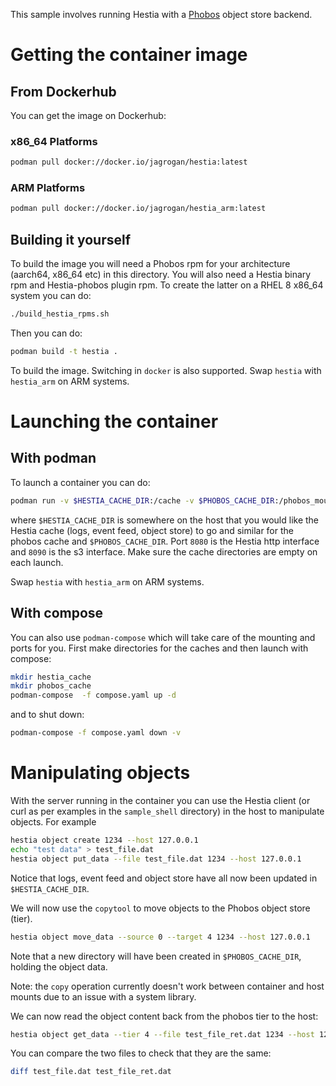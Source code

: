 This sample involves running Hestia with a [Phobos](https://github.com/cea-hpc/phobos) object store backend.

# Getting the container image

## From Dockerhub

You can get the image on Dockerhub:

### x86_64 Platforms

```sh
podman pull docker://docker.io/jagrogan/hestia:latest
```

### ARM Platforms

```sh
podman pull docker://docker.io/jagrogan/hestia_arm:latest
```

## Building it yourself

To build the image you will need a Phobos rpm for your architecture (aarch64, x86_64 etc) in this directory. You will also need a Hestia binary rpm and Hestia-phobos plugin rpm. To create the latter on a RHEL 8 x86_64 system you can do:

```sh
./build_hestia_rpms.sh
```

Then you can do:

```sh
podman build -t hestia .
```

To build the image. Switching in `docker` is also supported. Swap `hestia` with `hestia_arm` on ARM systems.

# Launching the container

## With podman

To launch a container you can do:

```sh
podman run -v $HESTIA_CACHE_DIR:/cache -v $PHOBOS_CACHE_DIR:/phobos_mount -p 8080:8080 -p 8090:8090 hestia
```

where `$HESTIA_CACHE_DIR` is somewhere on the host that you would like the Hestia cache (logs, event feed, object store) to go and similar for the phobos cache and `$PHOBOS_CACHE_DIR`. Port `8080` is the Hestia http interface and `8090` is the s3 interface. Make sure the cache directories are empty on each launch.

Swap `hestia` with `hestia_arm` on ARM systems.

## With compose

You can also use `podman-compose` which will take care of the mounting and ports for you. First make directories for the caches and then launch with compose:

```sh
mkdir hestia_cache
mkdir phobos_cache
podman-compose  -f compose.yaml up -d
```

and to shut down:

```sh
podman-compose -f compose.yaml down -v
```

# Manipulating objects

With the server running in the container you can use the Hestia client (or curl as per examples in the `sample_shell` directory) in the host to manipulate objects. For example

```sh
hestia object create 1234 --host 127.0.0.1
echo "test data" > test_file.dat
hestia object put_data --file test_file.dat 1234 --host 127.0.0.1
```

Notice that logs, event feed and object store have all now been updated in `$HESTIA_CACHE_DIR`.

We will now use the `copytool` to move objects to the Phobos object store (tier). 

```sh
hestia object move_data --source 0 --target 4 1234 --host 127.0.0.1
```

Note that a new directory will have been created in `$PHOBOS_CACHE_DIR`, holding the object data.

Note: the `copy` operation currently doesn't work between container and host mounts due to an issue with a system library.

We can now read the object content back from the phobos tier to the host:

```sh
hestia object get_data --tier 4 --file test_file_ret.dat 1234 --host 127.0.0.1
```

You can compare the two files to check that they are the same:

```sh
diff test_file.dat test_file_ret.dat
```





